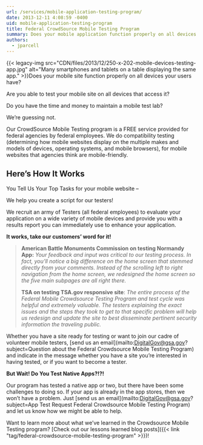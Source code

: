 ```yaml
---
url: /services/mobile-application-testing-program/
date: 2013-12-11 4:08:59 -0400
uid: mobile-application-testing-program
title: Federal CrowdSource Mobile Testing Program
summary: Does your mobile application function properly on all devices your users have? Are you able to test your mobile site on all devices that access it? Do you have the time and money to maintain a mobile test lab?
authors:
  - jparcell
---
```


{{< legacy-img src="CDN/files/2013/12/250-x-202-mobile-devices-testing-app.jpg" alt="Many smartphones and tablets on a table displaying the same app." >}}Does your mobile site function properly on all devices your users have?

Are you able to test your mobile site on all devices that access it?

Do you have the time and money to maintain a mobile test lab?

We&#8217;re guessing not.

Our CrowdSource Mobile Testing program is a FREE service provided for federal agencies by federal employees. We do compatibility testing (determining how mobile websites display on the multiple makes and models of devices, operating systems, and mobile browsers), for mobile websites that agencies think are mobile-friendly.

## Here&#8217;s How It Works

You Tell Us Your Top Tasks for your mobile website &#8211;

We help you create a script for our testers!

We recruit an army of Testers (all federal employees) to evaluate your application on a wide variety of mobile devices and provide you with a results report you can immediately use to enhance your application.

**It works, take our customers&#8217; word for it!**

> **American Battle Monuments Commission on testing Normandy App:** _Your feedback and input was critical to our testing process. In fact, you’ll notice a big difference on the home screen that stemmed directly from your comments. Instead of the scrolling left to right navigation from the home screen, we redesigned the home screen so the five main subpages are all right there._
>
> **TSA on testing TSA.gov responsive site**: _The entire process of the Federal Mobile Crowdsource Testing Program and test cycle was helpful and extremely valuable. The testers explaining the exact issues and the steps they took to get to that specific problem will help us redesign and update the site to best disseminate pertinent security information the traveling public._

Whether you have a site ready for testing or want to join our cadre of volunteer mobile testers, [send us an email](mailto:DigitalGov@gsa.gov?subject=Question about the Federal Crowdsource Mobile Testing Program) and indicate in the message whether you have a site you&#8217;re interested in having tested, or if you want to become a tester.

**But Wait! Do You Test Native Apps?!?!**

Our program has tested a native app or two, but there have been some challenges to doing so. If your app is already in the app stores, then we won’t have a problem. Just [send us an email](mailto:DigitalGov@gsa.gov?subject=App Test Request Federal Crowdsource Mobile Testing Program) and let us know how we might be able to help.

Want to learn more about what we&#8217;ve learned in the Crowdsource Mobile Testing program?  [Check out our lessons learned blog posts]({{< link "tag/federal-crowdsource-mobile-testing-program" >}})!

